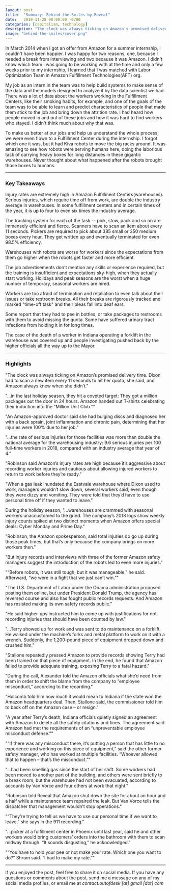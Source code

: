 ```yaml
---
layout: post
title:  "Summary: Behind the Smiles by Reveal"
date:   2019-11-28 00:00:00 -0700
categories: [capitalism, technology]
description: "The clock was always ticking on Amazon’s promised delivery time. Dixon had to scan a new item every 11 seconds to hit her quota, she said, and Amazon always knew when she didn’t."
image: "behind-the-smiles/cover.png"
---
```


In March 2014 when I got an offer from Amazon for a summer internship, I couldn't have been happier. I was happy for two reasons, one, because I needed a break from interviewing and two because it was Amazon. I didn't know which team I was going to be working with at the time and only a few weeks prior to my internship, I learned that I was matched with Labor Optimization Team in Amazon Fulfillment Technologies(AFT) org.

My job as an intern in the team was to help build systems to make sense of the data and the models designed to analyze it by the data scientist we had. There was a lot of data about the workers working in the Fulfillment Centers, like their smoking habits, for example, and one of the goals of the team was to be able to learn and predict characteristics of people that made them stick to the job and bring down the attrition rate. I had heard how people moved in and out of these jobs and how it was hard to find workers who stayed. I didn't think much about why that was.

To make us better at our jobs and help us understand the whole process, we were even flown to a Fulfillment Center during the internship. I forgot which one it was, but it had Kiva robots to move the big racks around. It was amazing to see how robots were serving humans here, doing the laborious task of carrying heavy boxes for long distances in these gigantic warehouses. Never thought about what happened after the robots brought those boxes to humans.

*****

### Key Takeaways

Injury rates are extremely high in Amazon Fulfillment Centers(warehouses). Serious injuries, which require time off from work, are double the industry average in warehouses. In some fulfillment centers and in certain times of the year, it is up to four to even six times the industry average.

The tracking system for each of the task -- pick, stow, pack and so on are immensely efficient and fierce. Scanners have to scan an item about every 11 seconds. Pickers are required to pick about 385 small or 350 medium boxes every hour. They get written up and eventually terminated for even 98.5% efficiency.

Warehouses with robots are worse for workers since the expectations from them go higher when the robots get faster and more efficient.

The job advertisements don't mention any skills or experience required, but the training is insufficient and expectations sky-high, when they actually start working. Holidays and peak seasons are the worst when a huge number of temporary, seasonal workers are hired.

Workers are too afraid of termination and retaliation to even talk about their issues or take restroom breaks. All their breaks are rigorously tracked and marked "time-off task" and their pleas fall into deaf ears.

Some report that they had to pee in bottles, or take packages to restrooms with them to avoid missing the quota. Some have suffered urinary tract infections from holding it in for long times.

The case of the death of a worker in Indiana operating a forklift in the warehouse was covered up and people investigating pushed back by the higher officials all the way up to the Mayor.

*****

### Highlights

"The clock was always ticking on Amazon’s promised delivery time. Dixon had to scan a new item every 11 seconds to hit her quota, she said, and Amazon always knew when she didn’t."

"...in the last holiday season, they hit a coveted target: They got a million packages out the door in 24 hours. Amazon handed out T-shirts celebrating their induction into the “Million Unit Club.”"

"An Amazon-approved doctor said she had bulging discs and diagnosed her with a back sprain, joint inflammation and chronic pain, determining that her injuries were 100% due to her job."

"...the rate of serious injuries for those facilities was more than double the national average for the warehousing industry: 9.6 serious injuries per 100 full-time workers in 2018, compared with an industry average that year of 4."

"Robinson said Amazon’s injury rates are high because it’s aggressive about recording worker injuries and cautious about allowing injured workers to return to work before they’re ready."

"When a gas leak inundated the Eastvale warehouse where Dixon used to work, managers wouldn’t slow down, several workers said, even though they were dizzy and vomiting. They were told that they’d have to use personal time off if they wanted to leave."

During the holiday season, "...warehouses are crammed with seasonal workers unaccustomed to the grind. The company’s 2018 logs show weekly injury counts spiked at two distinct moments when Amazon offers special deals: Cyber Monday and Prime Day."

"Robinson, the Amazon spokesperson, said total injuries do go up during those peak times, but that’s only because the company brings on more workers then."

"But injury records and interviews with three of the former Amazon safety managers suggest the introduction of the robots led to even more injuries."

"“Before robots, it was still tough, but it was manageable,” he said. Afterward, “we were in a fight that we just can’t win.”"

"The U.S. Department of Labor under the Obama administration proposed posting them online, but under President Donald Trump, the agency has reversed course and also has fought public records requests. And Amazon has resisted making its own safety records public."

"He said higher-ups instructed him to come up with justifications for not recording injuries that should have been counted by law."

"...Terry showed up for work and was sent to do maintenance on a forklift. He walked under the machine’s forks and metal platform to work on it with a wrench. Suddenly, the 1,200-pound piece of equipment dropped down and crushed him."

"Stallone repeatedly pressed Amazon to provide records showing Terry had been trained on that piece of equipment. In the end, he found that Amazon failed to provide adequate training, exposing Terry to a fatal hazard."

"During the call, Alexander told the Amazon officials what she’d need from them in order to shift the blame from the company to “employee misconduct,” according to the recording."

"Holcomb told him how much it would mean to Indiana if the state won the Amazon headquarters deal. Then, Stallone said, the commissioner told him to back off on the Amazon case – or resign."

"A year after Terry’s death, Indiana officials quietly signed an agreement with Amazon to delete all the safety citations and fines. The agreement said Amazon had met the requirements of an “unpreventable employee misconduct defense.”"

"“If there was any misconduct there, it’s putting a person that has little to no experience and working on this piece of equipment,” said the other former safety manager, who has worked at multiple facilities. “Whoever allowed that to happen – that’s the misconduct.”"

"...had been smelling gas since the start of her shift. Some workers had been moved to another part of the building, and others were sent briefly to a break room, but the warehouse had not been evacuated, according to accounts by Van Vorce and four others at work that night."

"Robinson told Reveal that Amazon shut down the site for about an hour and a half while a maintenance team repaired the leak. But Van Vorce tells the dispatcher that management wouldn’t stop operations."

"“They’re trying to tell us we have to use our personal time if we want to leave,” she says in the 911 recording."

"...picker at a fulfillment center in Phoenix until last year, said he and other workers would bring customers’ orders into the bathroom with them to scan midway through. “It sounds disgusting,” he acknowledged."

"“You have to hold your pee or not make your rate. Which one you want to do?” Shrum said. “I had to make my rate.”"

*****

If you enjoyed the post, feel free to share it on social media. If you have any questions or comments about the post, send me a message on any of my social media profiles, or email me at *contact.outofdesk [at] gmail [dot] com*
